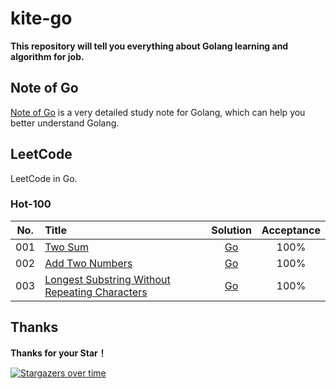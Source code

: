 # kite-go

**This repository will tell you everything about Golang learning and algorithm for job.**

## Note of Go

[Note of Go](./Notes/NoteOfGolang.md) is a very detailed study note for Golang, which can help you better understand Golang.

## LeetCode

LeetCode in Go.

### Hot-100

| No.    |  Title  |  Solution  |  Acceptance |
|:------:|:--------|:----------:|:-----------:|
|001|[Two Sum](https://leetcode.cn/problems/two-sum/description/)|[Go](./LeetCode/hot100/two-sum/two-sum.go)|100%|
|002|[Add Two Numbers](https://leetcode.cn/problems/add-two-numbers/description/)|[Go](./LeetCode/hot100/add-two-numbers/add-two-numbers.go)|100%|
|003|[Longest Substring Without Repeating Characters](https://leetcode.cn/problems/longest-substring-without-repeating-characters/description/)|[Go](./LeetCode/hot100/longest-substring-without-repeating-characters/longest-substring-without-repeating-characters.go)|100%|

## Thanks

**Thanks for your Star！**

[![Stargazers over time](https://starchart.cc/lutianen/kite-go.svg)](https://starchart.cc/lutianen/kite-go)
